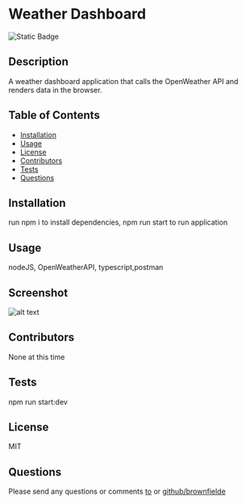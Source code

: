 # Weather Dashboard 
  ![Static Badge](https://img.shields.io/badge/license-MIT-blue.svg)
  ## Description
  A weather dashboard application that calls the OpenWeather API and renders data in the browser.
  ## Table of Contents
  - [Installation](#installation)
  - [Usage](#usage)
  - [License](#license)
  - [Contributors](#contributors)
  - [Tests](#tests)
  - [Questions](#questions)
  ## Installation
  run npm i to install dependencies, npm run start to run application
  ## Usage
  nodeJS, OpenWeatherAPI, typescript,postman
  ## Screenshot 
  ![alt text](N/A)
  ## Contributors 
  None at this time
  ## Tests 
  npm run start:dev
  ## License 
  MIT
  ## Questions
  Please send any questions or comments [to](mailto:shelleb93@gmail.com) or [github/brownfielde](https://github.com/brownfielde)

